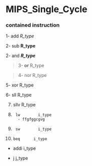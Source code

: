 # MIPS_Single_Cycle


### contained instruction

1- add       _R_type_

2- sub       **R_type**

2- and       ___R_type___

>3- __or__       R_type

>4- nor       R_type

5- xor       R_type

6- sll       R_type

7. sllv      R_type

8.      lw        i_type
         - ffgfggcgvg

9.      sw        i_type

10.     beq      i_type

- addi     i_type

- j        j_type



